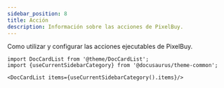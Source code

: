 ```yaml
---
sidebar_position: 8
title: Acción
description: Información sobre las acciones de PixelBuy.
---
```


Como utilizar y configurar las acciones ejecutables de PixelBuy.

```mdx-code-block
import DocCardList from '@theme/DocCardList';
import {useCurrentSidebarCategory} from '@docusaurus/theme-common';

<DocCardList items={useCurrentSidebarCategory().items}/>
```